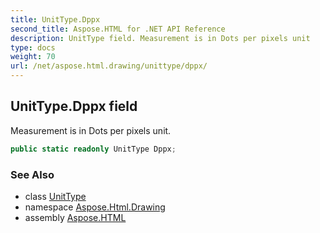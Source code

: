 ```yaml
---
title: UnitType.Dppx
second_title: Aspose.HTML for .NET API Reference
description: UnitType field. Measurement is in Dots per pixels unit
type: docs
weight: 70
url: /net/aspose.html.drawing/unittype/dppx/
---
```

## UnitType.Dppx field

Measurement is in Dots per pixels unit.

```csharp
public static readonly UnitType Dppx;
```

### See Also

* class [UnitType](../)
* namespace [Aspose.Html.Drawing](../../unittype/)
* assembly [Aspose.HTML](../../../)
